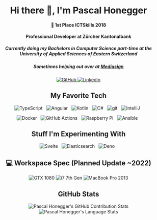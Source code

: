 <h1 align="center">Hi there 👋, I'm Pascal Honegger</h1>

<h4 align="center">🥇 1st Place ICTSkills 2018</h4>
<h4 align="center">Professional Developer at Zürcher Kantonalbank</h4>
<h5 align="center">Currently doing my Bachelors in Computer Science part-time at the University of Applied Sciences of Eastern Switzerland</h5>
<h5 align="center">Sometimes helping out over at <a href="https://mediasign.ch/">Mediasign</a></h5>

<p align="center">
  <a href="https://github.com/PascalHonegger">
    <img src="https://img.shields.io/badge/GitHub-100000?style=for-the-badge&logo=github&logoColor=white" alt="GitHub" />
  </a>
  <a href="https://www.linkedin.com/in/pascal-honegger/">
    <img src="https://img.shields.io/badge/LinkedIn-0077B5?style=for-the-badge&logo=linkedin&logoColor=white" alt="LinkedIn" />
  </a>
</p>

<h2 align="center">My Favorite Tech</h2>
	
<p align="center">
	<img src="https://img.shields.io/badge/TypeScript-007ACC?style=for-the-badge&logo=typescript&logoColor=white" alt="TypeScript" />&nbsp;&nbsp;
  <img src="https://img.shields.io/badge/Angular-DD0031?style=for-the-badge&logo=angular&logoColor=white" alt="Angular" />&nbsp;&nbsp;
  <img src="https://img.shields.io/badge/Kotlin-A97BFF?&style=for-the-badge&logo=kotlin&logoColor=white" alt="Kotlin" />&nbsp;&nbsp;
  <img src="https://img.shields.io/badge/C%23-239120?style=for-the-badge&logo=c-sharp&logoColor=white" alt="C#" />&nbsp;&nbsp;
  <img src="https://img.shields.io/badge/Git-F05032?style=for-the-badge&logo=git&logoColor=white" alt="git" />&nbsp;&nbsp;
  <img src="https://img.shields.io/badge/IntelliJIDEA-000000.svg?style=for-the-badge&logo=intellij-idea&logoColor=white" alt="IntelliJ" />&nbsp;&nbsp;
</p>
	
<p align="center">
  <img src="https://img.shields.io/badge/Docker-2CA5E0?style=for-the-badge&logo=docker&logoColor=white" alt="Docker" />&nbsp;&nbsp;
  <img src="https://img.shields.io/badge/GitHub_Actions-2088FF?style=for-the-badge&logo=github-actions&logoColor=white" alt="GitHub Actions" />&nbsp;&nbsp;
  <img src="https://img.shields.io/badge/RASPBERRY%20PI-C51A4A.svg?&style=for-the-badge&logo=raspberry%20pi&logoColor=white" alt="Raspberry Pi" />&nbsp;&nbsp;
	<img src="https://img.shields.io/badge/Ansible-000000?style=for-the-badge&logo=ansible&logoColor=white" alt="Ansible" />&nbsp;&nbsp;
</p>

<h2 align="center">Stuff I'm Experimenting With</h2>
	
<p align="center">
  <img src="https://img.shields.io/badge/Svelte-4A4A55?style=for-the-badge&logo=svelte&logoColor=FF3E00" alt="Svelte" />&nbsp;&nbsp;
  <img src="https://img.shields.io/badge/Elastic_Search-005571?style=for-the-badge&logo=elasticsearch&logoColor=white" alt="Elasticsearch" />&nbsp;&nbsp;
	<img src="https://img.shields.io/badge/Deno.JS-white?style=for-the-badge&logo=deno&logoColor=464647" alt="Deno" />&nbsp;&nbsp;
</p>

<h2 align="center">💻 Workspace Spec (Planned Update ~2022)</h2>
<p align="center">
  <img src="https://img.shields.io/badge/NVIDIA-GTX1080-76B900?style=for-the-badge&logo=nvidia&logoColor=white" alt="GTX 1080" />
  <img src="https://img.shields.io/badge/Intel-Core_i7_7th-0071C5?style=for-the-badge&logo=intel&logoColor=white" alt="i7 7th Gen" />
  <img src="https://img.shields.io/badge/Apple-MacBook_Pro_2013-999999?style=for-the-badge&logo=apple&logoColor=white" alt="MacBook Pro 2013" />
</p>

<h2 align="center">GitHub Stats </h2>

<p align="center">
  <!-- https://github.com/anuraghazra/github-readme-stats -->
  <img src="https://github-readme-stats.vercel.app/api?username=PascalHonegger&include_all_commits=true&count_private=true&show_icons=true&line_height=20" alt="Pascal Honegger's GitHub Contribution Stats" />
  <img src="https://github-readme-stats.vercel.app/api/top-langs/?username=PascalHonegger&layout=compact" alt="Pascal Honegger's Language Stats" />
</p>
